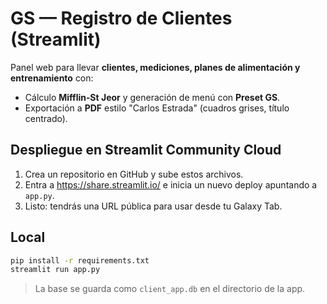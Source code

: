 
# GS — Registro de Clientes (Streamlit)

Panel web para llevar **clientes, mediciones, planes de alimentación y entrenamiento** con:
- Cálculo **Mifflin‑St Jeor** y generación de menú con **Preset GS**.
- Exportación a **PDF** estilo "Carlos Estrada" (cuadros grises, título centrado).

## Despliegue en Streamlit Community Cloud
1. Crea un repositorio en GitHub y sube estos archivos.
2. Entra a https://share.streamlit.io/ e inicia un nuevo deploy apuntando a `app.py`.
3. Listo: tendrás una URL pública para usar desde tu Galaxy Tab.

## Local
```bash
pip install -r requirements.txt
streamlit run app.py
```

> La base se guarda como `client_app.db` en el directorio de la app.
